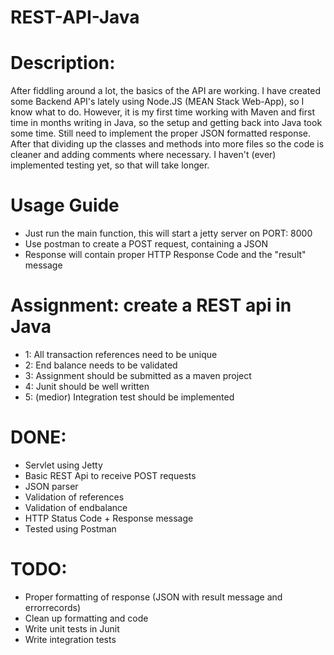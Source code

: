 # REST-API-Java

# **Description:**
After fiddling around a lot, the basics of the API are working. I have created some Backend API's lately using Node.JS (MEAN Stack Web-App), so I know what to do. However, it is my first time working with Maven and first time in months writing in Java, so the setup and getting back into Java took some time. Still need to implement the proper JSON formatted response. After that dividing up the classes and methods into more files so the code is cleaner and adding comments where necessary. I haven't (ever) implemented testing yet, so that will take longer. 


# Usage Guide 
- Just run the main function, this will start a jetty server on PORT: 8000
- Use postman to create a POST request, containing a JSON
- Response will contain proper HTTP Response Code and the "result" message


# Assignment: create a REST api in Java

- 1: All transaction references need to be unique
- 2: End balance needs to be validated
- 3: Assignment should be submitted as a maven project
- 4: Junit should be well written
- 5: (medior) Integration test should be implemented

# DONE:
- Servlet using Jetty
- Basic REST Api to receive POST requests
- JSON parser
- Validation of references
- Validation of endbalance
- HTTP Status Code + Response message
- Tested using Postman

# TODO:
- Proper formatting of response (JSON with result message and errorrecords)
- Clean up formatting and code
- Write unit tests in Junit
- Write integration tests 
